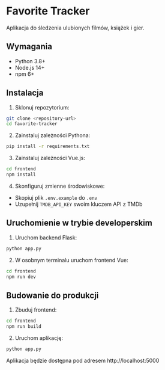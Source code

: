 # Favorite Tracker

Aplikacja do śledzenia ulubionych filmów, książek i gier.

## Wymagania

- Python 3.8+
- Node.js 14+
- npm 6+

## Instalacja

1. Sklonuj repozytorium:
```bash
git clone <repository-url>
cd favorite-tracker
```

2. Zainstaluj zależności Pythona:
```bash
pip install -r requirements.txt
```

3. Zainstaluj zależności Vue.js:
```bash
cd frontend
npm install
```

4. Skonfiguruj zmienne środowiskowe:
- Skopiuj plik `.env.example` do `.env`
- Uzupełnij `TMDB_API_KEY` swoim kluczem API z TMDb

## Uruchomienie w trybie developerskim

1. Uruchom backend Flask:
```bash
python app.py
```

2. W osobnym terminalu uruchom frontend Vue:
```bash
cd frontend
npm run dev
```

## Budowanie do produkcji

1. Zbuduj frontend:
```bash
cd frontend
npm run build
```

2. Uruchom aplikację:
```bash
python app.py
```

Aplikacja będzie dostępna pod adresem http://localhost:5000 